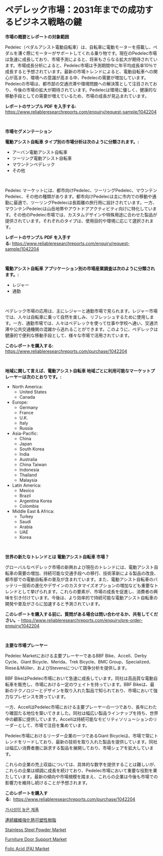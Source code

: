 <p><h1>ペデレック市場：2031年までの成功するビジネス戦略の鍵</h1></p><p><strong>市場の概要とレポートの対象範囲</strong></p>
<p><p>Pedelec（ペダルアシスト電動自転車）は、自転車に電動モーターを搭載し、ペダルを漕ぐ際にモーターがサポートしてくれる乗り物です。現在のPedelec市場は急速に成長しており、市場予測によると、将来もさらなる拡大が期待されています。市場成長分析によると、Pedelec市場は予測期間中に年平均成長率10％で成長すると予想されています。最新の市場トレンドによると、電動自転車への関心が高まり、環境への意識が高まる中、Pedelecの需要が増加しています。Pedelecの市場は、都市部の交通渋滞や環境問題への解決策として注目されており、今後の市場の拡大が期待されています。Pedelecは環境に優しく、健康的な移動手段としての需要が増えているため、市場の成長が見込まれています。</p></p>
<p><strong>レポートのサンプル PDF を入手する:</strong> <a href="https://www.reliableresearchreports.com/enquiry/request-sample/1042204">https://www.reliableresearchreports.com/enquiry/request-sample/1042204</a></p>
<p>&nbsp;</p>
<p><strong>市場セグメンテーション</strong></p>
<p><strong>電動アシスト自転車 タイプ別の市場分析は次のように分類されます。:</strong></p>
<p><ul><li>アーバン電動アシスト自転車</li><li>ツーリング電動アシスト自転車</li><li>マウンテンペデレック</li><li>その他</li></ul></p>
<p>&nbsp;</p>
<p><p>Pedelec マーケットには、都市向けPedelec、ツーリングPedelec、マウンテンPedelec、その他の種類があります。都市向けPedelecは主に市内での移動や通勤に最適で、ツーリングPedelecは長距離の旅行用に設計されています。一方、マウンテンPedelecは山岳地帯やアウトドアアクティビティ向けに特化しています。その他のPedelec市場では、カスタムデザインや特殊用途に合わせた製品が提供されています。それぞれのタイプは、使用目的や環境に応じて選択されます。</p></p>
<p><strong>レポートのサンプル PDF を入手する:</strong>&nbsp;<a href="https://www.reliableresearchreports.com/enquiry/request-sample/1042204">https://www.reliableresearchreports.com/enquiry/request-sample/1042204</a></p>
<p>&nbsp;</p>
<p><strong> 電動アシスト自転車 アプリケーション別の市場産業調査は次のように分類されます。:</strong></p>
<p><ul><li>レジャー</li><li>通勤</li></ul></p>
<p>&nbsp;</p>
<p><p>ペデレック市場の応用は、主にレジャーと通勤市場で見られます。レジャー市場では、人々は自転車に乗って自然を楽しみ、リフレッシュするために使用します。一方、通勤市場では、人々はペデレックを使って仕事や学校へ通い、交通渋滞や公共交通機関の混雑から逃れることができます。このように、ペデレックは健康的で便利な移動手段として、様々な市場で活用されています。</p></p>
<p><strong>このレポートを購入する:</strong>&nbsp; <a href="https://www.reliableresearchreports.com/purchase/1042204">https://www.reliableresearchreports.com/purchase/1042204</a></p>
<p>&nbsp;</p>
<p><strong>地域に関して言えば、電動アシスト自転車 地域ごとに利用可能なマーケットプレーヤーは次のとおりです。:</strong></p>
<p><ul>
    <li>
        North America:
        <ul>
            <li>United States</li>
            <li>Canada</li>
        </ul>
    </li>
    <li>
        Europe:
        <ul>
            <li>Germany</li>
            <li>France</li>
            <li>U.K.</li>
            <li>Italy</li>
            <li>Russia</li>
        </ul>
    </li>
    <li>
        Asia-Pacific:
        <ul>
            <li>China</li>
            <li>Japan</li>
            <li>South Korea</li>
            <li>India</li>
            <li>Australia</li>
            <li>China Taiwan</li>
            <li>Indonesia</li>
            <li>Thailand</li>
            <li>Malaysia</li>
        </ul>
    </li>
    <li>
        Latin America:
        <ul>
            <li>Mexico</li>
            <li>Brazil</li>
            <li>Argentina Korea</li>
            <li>Colombia</li>
        </ul>
    </li>
    <li>
        Middle East & Africa:
        <ul>
            <li>Turkey</li>
            <li>Saudi</li>
            <li>Arabia</li>
            <li>UAE</li>
            <li>Korea</li>
        </ul>
    </li>
    </ul></p>
<p>&nbsp;</p>
<p><strong>世界の新たなトレンドとは 電動アシスト自転車 市場？</strong></p>
<p><p>グローバルなペデレック市場の新興および現在のトレンドには、電動アシスト自転車の需要の増加、持続可能な交通手段への移行、技術革新による製品の改良、都市部での電動自転車の普及が含まれています。また、電動アシスト自転車のバッテリー技術の進化やデザインのカスタマイズオプションの増加なども重要なトレンドとして挙げられます。これらの要素が、市場の成長を促進し、消費者の興味を引き付けています。今後は、より効率的で持続可能な電動アシスト自転車の開発や普及がさらに加速すると予測されています。</p></p>
<p><strong>このレポートを購入する前に、質問がある場合は問い合わせるか、共有してください。</strong>- <a href="https://www.reliableresearchreports.com/enquiry/pre-order-enquiry/1042204">https://www.reliableresearchreports.com/enquiry/pre-order-enquiry/1042204</a></p>
<p>&nbsp;</p>
<p><strong>主要な市場プレーヤー</strong></p>
<p><p>Pedelec Marketにおける主要プレーヤーであるBBF Bike、Accell、Derby Cycle、Giant Bicycle、Merida、Trek Bicycle、BMC Group、Specialized、Riese＆Müller、およびStevensについて競争分析を提供します。</p><p>BBF BikeはPedelec市場において急速に成長しています。同社は高品質な電動自転車を販売し、市場における一定のウェイトを持っています。BBF Bikeは、最新のテクノロジーとデザインを取り入れた製品で知られており、市場において強力なプレゼンスを誇っています。</p><p>一方、AccellはPedelec市場における主要プレーヤーの一つであり、長年にわたり確固たる地位を築いてきました。同社は幅広い製品ラインナップを持ち、世界中の顧客に提供しています。Accellは持続可能なモビリティソリューションのリーダーとして、市場で注目を集めています。</p><p>Pedelec市場におけるリーダー企業の一つであるGiant Bicycleは、市場で常にトレンドをリードしており、最新の技術を取り入れた製品を提供しています。同社は幅広い消費者層に訴求する製品を展開しており、市場シェアを拡大しています。</p><p>これらの企業の売上収益については、具体的な数字を提供することは難しいが、これらの企業は順調に成長を続けており、Pedelec市場において重要な役割を果たしています。最新の傾向や市場規模を踏まえ、これらの企業は今後も市場での影響力を維持し続けることが予想されます。</p></p>
<p><strong>このレポートを購入する:</strong>&nbsp;&nbsp;<a href="https://www.reliableresearchreports.com/purchase/1042204">https://www.reliableresearchreports.com/purchase/1042204</a></p>
<p><p><a href="https://github.com/Howaoole34545/Market-Research-Report-List-1/blob/main/681497214382.md">가시성이 높은 제품</a></p><p><a href="https://medium.com/@jacksonwiza1924/%E9%80%A3%E7%B6%9A%E7%B9%8A%E7%B6%AD%E3%82%92%E5%BC%B7%E5%8C%96%E3%81%95%E3%82%8C%E3%81%9F%E7%86%B1%E5%8F%AF%E5%A1%91%E6%80%A7%E6%A8%B9%E8%84%82%E5%B8%82%E5%A0%B4%E3%81%AE%E6%8C%87%E6%A8%99%E3%82%92%E8%A7%A3%E8%AA%AD%E3%81%99%E3%82%8B-%E5%B8%82%E5%A0%B4%E3%82%B7%E3%82%A7%E3%82%A2-%E3%83%88%E3%83%AC%E3%83%B3%E3%83%89-%E6%88%90%E9%95%B7%E3%83%91%E3%82%BF%E3%83%BC%E3%83%B3-12a92117abf0">連続繊維強化熱可塑性樹脂</a></p><p><a href="https://spotless-saver-8fd.notion.site/Stainless-Steel-Powder-Market-Size-Growth-Outlook-from-2024-to-2031-projecting-at-Market-s-Trends--91ebba3affb64d8e895418530e085da7">Stainless Steel Powder Market</a></p><p><a href="https://www.linkedin.com/pulse/furniture-door-support-market-size-growth-outlook-from-2024-y3qze?trackingId=3d6TwNuZi9bmVUSx1OtPSw%3D%3D">Furniture Door Support Market</a></p><p><a href="https://www.linkedin.com/pulse/folic-acid-fa-market-size-furnishes-valuable-information-ykcae?trackingId=lq3VkoZjsFmM9LhVRl6EDg%3D%3D">Folic Acid (FA) Market</a></p></p>